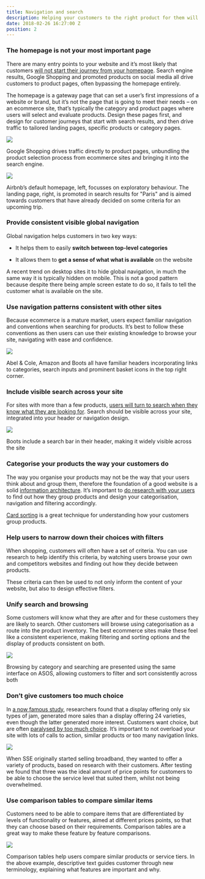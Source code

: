 ```yaml
---
title: Navigation and search
description: Helping your customers to the right product for them will reduce bounce rates
date: 2018-02-26 16:27:00 Z
position: 2
---
```


### The homepage is not your most important page

There are many entry points to your website and it’s most likely that customers [will not start their journey from your homepage](http://uxmyths.com/post/717779908/myth-the-homepage-is-your-most-important-page). Search engine results, Google Shopping and promoted products on social media all drive customers to product pages, often bypassing the homepage entirely.

The homepage is a gateway page that can set a user’s first impressions of a website or brand, but it’s not the page that is going to meet their needs – on an ecommerce site, that’s typically the category and product pages where users will select and evaluate products. Design these pages first, and design for customer journeys that start with search results, and then drive traffic to tailored landing pages, specific products or category pages.

![](/uploads/image_2.png)

Google Shopping drives traffic directly to product pages, unbundling the product selection process from ecommerce sites and bringing it into the search engine.

![](/uploads/image_3.png)

Airbnb’s default homepage, left, focusses on exploratory behaviour. The landing page, right, is promoted in search results for "Paris" and is aimed towards customers that have already decided on some criteria for an upcoming trip.

### Provide consistent visible global navigation

Global navigation helps customers in two key ways:

* It helps them to easily **switch between top-level categories**

* It allows them to **get a sense of what what is available** on the website

A recent trend on desktop sites it to hide global navigation, in much the same way it is typically hidden on mobile. This is not a good pattern because despite there being ample screen estate to do so, it fails to tell the customer what is available on the site.

### Use navigation patterns consistent with other sites

Because ecommerce is a mature market, users expect familiar navigation and conventions when searching for products. It’s best to follow these conventions as then users can use their existing knowledge to browse your site, navigating with ease and confidence.

![](/uploads/image_4.png)

Abel & Cole, Amazon and Boots all have familiar headers incorporating links to categories, search inputs and prominent basket icons in the top right corner.

### Include visible search across your site

For sites with more than a few products, [users will turn to search when they know what they are looking for](http://boxesandarrows.com/four-modes-of-seeking-information-and-how-to-design-for-them/). Search should be visible across your site, integrated into your header or navigation design.

![](/uploads/image_5.png)

Boots include a search bar in their header, making it widely visible across the site

### Categorise your products the way your customers do

The way you organise your products may not be the way that your users think about and group them, therefore the foundation of a good website is a solid [information architecture](https://www.nngroup.com/articles/ia-vs-navigation/). It’s important to [do research with your users](https://www.webcredible.com/training/information-architecture-training/) to find out how they group products and design your categorisation, navigation and filtering accordingly.

[Card sorting](https://www.optimalworkshop.com/101/card-sorting) is a great technique for understanding how your customers group products.

### Help users to narrow down their choices with filters

When shopping, customers will often have a set of criteria. You can use research to help identify this criteria, by watching users browse your own and competitors websites and finding out how they decide between products.

These criteria can then be used to not only inform the content of your website, but also to design effective filters.

### Unify search and browsing

Some customers will know what they are after and for these customers they are likely to search. Other customers will browse using categorisation as a route into the product inventory. The best ecommerce sites make these feel like a consistent experience, making filtering and sorting options and the display of products consistent on both.

![](/uploads/image_6.png)

Browsing by category and searching are presented using the same interface on ASOS, allowing customers to filter and sort consistently across both

### Don’t give customers too much choice

In [a now famous study](https://hbr.org/2006/06/more-isnt-always-better), researchers found that a display offering only six types of jam, generated more sales than a display offering 24 varieties, even though the latter generated more interest. Customers want choice, but are often [paralysed by too much choice](https://www.fastcompany.com/3031364/why-having-too-many-choices-is-making-you-unhappy). It’s important to not overload your site with lots of calls to action, similar products or too many navigation links.

![](/uploads/image_7.png)

When SSE originally started selling broadband, they wanted to offer a variety of products, based on research with their customers. After testing we found that three was the ideal amount of price points for customers to be able to choose the service level that suited them, whilst not being overwhelmed.

### Use comparison tables to compare similar items

Customers need  to be able to compare items that are differentiated by levels of functionality or features, aimed at different prices points, so that they can choose based on their requirements. Comparison tables are a great way to make these feature by feature comparisons.

![](/uploads/image_8.png)

Comparison tables help users compare similar products or service tiers. In the above example, descriptive text guides customer through new terminology, explaining what features are important and why.
